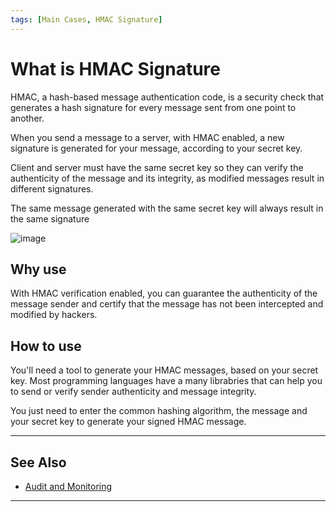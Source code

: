 ```yaml
---
tags: [Main Cases, HMAC Signature]
---
```


# What is HMAC Signature

HMAC, a hash-based message authentication code, is a security check that generates a hash signature for every message sent from one point to another.

When you send a message to a server, with HMAC enabled, a new signature is generated for your message, according to your secret key.

Client and server must have the same secret key so they can verify the authenticity of the message and its integrity, as modified messages result in different signatures.

The same message generated with the same secret key will always result in the same signature

![image](https://user-images.githubusercontent.com/111396588/208850051-95699fa8-b605-42c3-995b-50e1f10c0a43.png)


## Why use

With HMAC verification enabled, you can guarantee the authenticity of the message sender and certify that the message has not been intercepted and modified by hackers.

## How to use

You'll need a tool to generate your HMAC messages, based on your secret key. Most programming languages have a many librabries that can help you to send or verify sender authenticity and message integrity.

You just need to enter the common hashing algorithm, the message and your secret key to generate your signed HMAC message.

---

## See Also

<!-- - [API Environment](?path=docs/main-cases/1-api-environment.md)
- [Upload Founds](docs/main-cases/2-uploads.md)
- [Card Controls](?path=docs/main-cases/3-card-controls.md)
- [Relation Client-Account-Card](?path=docs/main-cases/4-relation.md)
- [Customer Management](?path=docs/main-cases/5-customer.md)
- [Account Management](?path=docs/main-cases/6-account.md)
- [Card Management](?path=docs/main-cases/7-card.md)
- [Card Record](?path=docs/main-cases/8-record.md)
- [Cash-in/Cash-out](?path=docs/main-cases/9-cash-in-out.md)
- [Falcon System Integration](?path=docs/main-cases/10-falcon.md)
- [Digital Card Issuing](?path=docs/main-cases/11-digital.md)
- [Pan Token](?path=docs/main-cases/12-pan-token.md)
- [Pin Change](?path=docs/main-cases/13-pin-change.md)
- [Dynamic CVV2](?path=docs/main-cases/14-dynamic.md) -->
- [Audit and Monitoring](?path=docs/documentation/15-audit.md)

---
